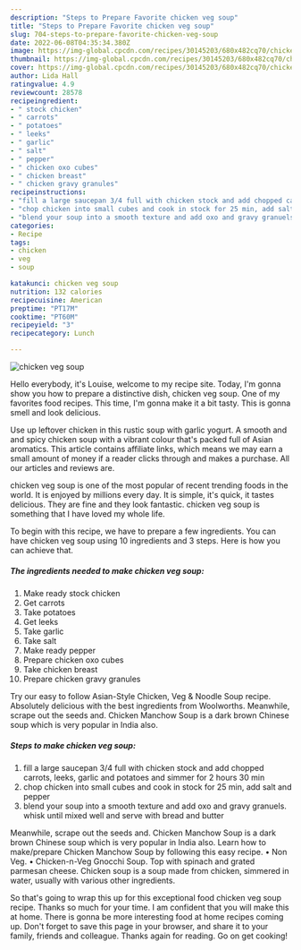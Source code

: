```yaml
---
description: "Steps to Prepare Favorite chicken veg soup"
title: "Steps to Prepare Favorite chicken veg soup"
slug: 704-steps-to-prepare-favorite-chicken-veg-soup
date: 2022-06-08T04:35:34.380Z
image: https://img-global.cpcdn.com/recipes/30145203/680x482cq70/chicken-veg-soup-recipe-main-photo.jpg
thumbnail: https://img-global.cpcdn.com/recipes/30145203/680x482cq70/chicken-veg-soup-recipe-main-photo.jpg
cover: https://img-global.cpcdn.com/recipes/30145203/680x482cq70/chicken-veg-soup-recipe-main-photo.jpg
author: Lida Hall
ratingvalue: 4.9
reviewcount: 28578
recipeingredient:
- " stock chicken"
- " carrots"
- " potatoes"
- " leeks"
- " garlic"
- " salt"
- " pepper"
- " chicken oxo cubes"
- " chicken breast"
- " chicken gravy granules"
recipeinstructions:
- "fill a large saucepan 3/4 full with chicken stock and add chopped carrots, leeks, garlic and potatoes and simmer for 2 hours 30 min"
- "chop chicken into small cubes and cook in stock for 25 min, add salt and pepper"
- "blend your soup into a smooth texture and add oxo and gravy granuels. whisk until mixed well and serve with bread and butter"
categories:
- Recipe
tags:
- chicken
- veg
- soup

katakunci: chicken veg soup 
nutrition: 132 calories
recipecuisine: American
preptime: "PT17M"
cooktime: "PT60M"
recipeyield: "3"
recipecategory: Lunch

---
```



![chicken veg soup](https://img-global.cpcdn.com/recipes/30145203/680x482cq70/chicken-veg-soup-recipe-main-photo.jpg)

Hello everybody, it's Louise, welcome to my recipe site. Today, I'm gonna show you how to prepare a distinctive dish, chicken veg soup. One of my favorites food recipes. This time, I'm gonna make it a bit tasty. This is gonna smell and look delicious.

Use up leftover chicken in this rustic soup with garlic yogurt. A smooth and and spicy chicken soup with a vibrant colour that&#39;s packed full of Asian aromatics. This article contains affiliate links, which means we may earn a small amount of money if a reader clicks through and makes a purchase. All our articles and reviews are.

chicken veg soup is one of the most popular of recent trending foods in the world. It is enjoyed by millions every day. It is simple, it's quick, it tastes delicious. They are fine and they look fantastic. chicken veg soup is something that I have loved my whole life.


To begin with this recipe, we have to prepare a few ingredients. You can have chicken veg soup using 10 ingredients and 3 steps. Here is how you can achieve that.

<!--inarticleads1-->

##### The ingredients needed to make chicken veg soup:

1. Make ready  stock chicken
1. Get  carrots
1. Take  potatoes
1. Get  leeks
1. Take  garlic
1. Take  salt
1. Make ready  pepper
1. Prepare  chicken oxo cubes
1. Take  chicken breast
1. Prepare  chicken gravy granules


Try our easy to follow Asian-Style Chicken, Veg &amp; Noodle Soup recipe. Absolutely delicious with the best ingredients from Woolworths. Meanwhile, scrape out the seeds and. Chicken Manchow Soup is a dark brown Chinese soup which is very popular in India also. 

<!--inarticleads2-->

##### Steps to make chicken veg soup:

1. fill a large saucepan 3/4 full with chicken stock and add chopped carrots, leeks, garlic and potatoes and simmer for 2 hours 30 min
1. chop chicken into small cubes and cook in stock for 25 min, add salt and pepper
1. blend your soup into a smooth texture and add oxo and gravy granuels. whisk until mixed well and serve with bread and butter


Meanwhile, scrape out the seeds and. Chicken Manchow Soup is a dark brown Chinese soup which is very popular in India also. Learn how to make/prepare Chicken Manchow Soup by following this easy recipe. • Non Veg. • Chicken-n-Veg Gnocchi Soup. Top with spinach and grated parmesan cheese. Chicken soup is a soup made from chicken, simmered in water, usually with various other ingredients. 

So that's going to wrap this up for this exceptional food chicken veg soup recipe. Thanks so much for your time. I am confident that you will make this at home. There is gonna be more interesting food at home recipes coming up. Don't forget to save this page in your browser, and share it to your family, friends and colleague. Thanks again for reading. Go on get cooking!
